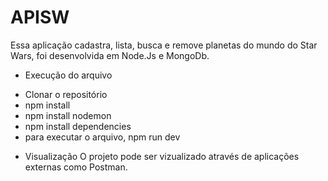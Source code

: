 # APISW

​Essa aplicação cadastra, lista, busca e remove planetas do mundo do Star Wars, foi desenvolvida em Node.Js e MongoDb.


- Execução do arquivo

* Clonar o repositório
* npm install
* npm install nodemon
* npm install dependencies
* para executar o arquivo, npm run dev


- Visualização
O projeto pode ser vizualizado através de aplicações externas como Postman.
